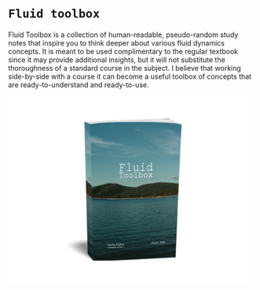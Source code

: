 # `Fluid toolbox`

Fluid Toolbox is a collection of human-readable, pseudo-random study notes 
that inspire you to think deeper about various fluid dynamics concepts. 
It is meant to be used complimentary to the regular textbook since it may 
provide additional insights, but it will not substitute the thoroughness 
of a standard course in the subject. I believe that working side-by-side 
with a course it can become a useful toolbox of concepts that are ready-to-understand 
and ready-to-use.

<img src="figures/fluid-toolbox-cover.png" alt="fluid-toolbox-cover" width="500"/>
